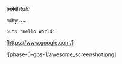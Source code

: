**bold**
*italc*

ruby ~~

    puts "Hello World"

[https://www.google.com/]

![phase-0-gps-1/awesome_screenshot.png]